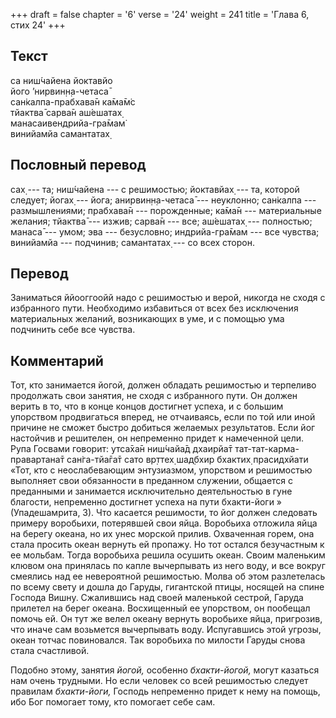 +++
draft = false
chapter = '6'
verse = '24'
weight = 241
title = 'Глава 6, стих 24'
+++
## Текст

са ниш́чайена йоктавйо  
його ’нирвин̣н̣а-четаса̄  
сан̇калпа-прабхава̄н ка̄ма̄м̇с  
тйактва̄ сарва̄н аш́ешатах̣  
манасаивендрийа-гра̄мам̇  
винийамйа самантатах̣

## Пословный перевод

сах̣ --- та; ниш́чайена --- с решимостью; йоктавйах̣ --- та, которой
следует; йогах̣ --- йога; анирвин̣н̣а-четаса̄ --- неуклонно; сан̇калпа ---
размышлениями; прабхава̄н --- порожденные; ка̄ма̄н --- материальные
желания; тйактва̄ --- изжив; сарва̄н --- все; аш́ешатах̣ --- полностью;
манаса̄ --- умом; эва --- безусловно; индрийа-гра̄мам --- все чувства;
винийамйа --- подчинив; самантатах̣ --- со всех сторон.

## Перевод

Заниматься ййооггоойй надо с решимостью и верой, никогда не сходя с
избранного пути. Необходимо избавиться от всех без исключения
материальных желаний, возникающих в уме, и с помощью ума подчинить себе
все чувства.

## Комментарий

Тот, кто занимается йогой, должен обладать решимостью и терпеливо
продолжать свои занятия, не сходя с избранного пути. Он должен верить в
то, что в конце концов достигнет успеха, и с большим упорством
продвигаться вперед, не отчаиваясь, если по той или иной причине не
сможет быстро добиться желаемых результатов. Если йог настойчив и
решителен, он непременно придет к намеченной цели. Рупа Госвами говорит:
утса̄ха̄н ниш́чайа̄д дхаирйа̄т тат-тат-карма-правартана̄т сан̇га-тйа̄га̄т сато
вр̣ттех̣ шад̣бхир бхактих̣ прасидхйати «Тот, кто с неослабевающим
энтузиазмом, упорством и решимостью выполняет свои обязанности в
преданном служении, общается с преданными и занимается исключительно
деятельностью в гуне благости, непременно достигнет успеха на пути
бхакти-йоги » (Упадешамрита, 3). Что касается решимости, то йог должен
следовать примеру воробьихи, потерявшей свои яйца. Воробьиха отложила
яйца на берегу океана, но их унес морской прилив. Охваченная горем, она
стала просить океан вернуть ей пропажу. Но тот остался безучастным к ее
мольбам. Тогда воробьиха решила осушить океан. Своим маленьким клювом
она принялась по капле вычерпывать из него воду, и все вокруг смеялись
над ее невероятной решимостью. Молва об этом разлетелась по всему свету
и дошла до Гаруды, гигантской птицы, носящей на спине Господа Вишну.
Сжалившись над своей маленькой сестрой, Гаруда прилетел на берег океана.
Восхищенный ее упорством, он пообещал помочь ей. Он тут же велел океану
вернуть воробьихе яйца, пригрозив, что иначе сам возьмется вычерпывать
воду. Испугавшись этой угрозы, океан тотчас повиновался. Так воробьиха
по милости Гаруды снова стала счастливой.

Подобно этому, занятия *йогой,* особенно *бхакти-йогой,* могут казаться
нам очень трудными. Но если человек со всей решимостью следует правилам
*бхакти-йоги,* Господь непременно придет к нему на помощь, ибо Бог
помогает тому, кто помогает себе сам.
